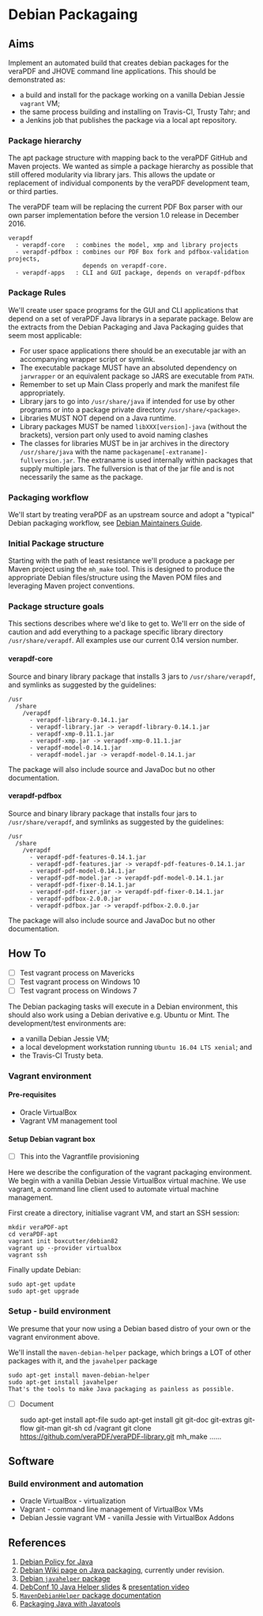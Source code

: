 Debian Packagaing
=================
Aims
----
Implement an automated build that creates debian packages for the veraPDF and
JHOVE command line applications. This should be demonstrated as:
- a build and install for the package working on a vanilla Debian Jessie
  `vagrant` VM;
- the same process building and installing on Travis-CI, Trusty Tahr; and
- a Jenkins job that publishes the package via a local apt repository.

### Package hierarchy
The apt package structure with mapping back to the veraPDF GitHub and Maven
projects. We wanted as simple a package hierarchy as possible that still
offered modularity via library jars. This allows the update or replacement of
individual components by the veraPDF development team, or third parties.

The veraPDF team will be replacing the current PDF Box parser with our own
parser implementation before the version 1.0 release in December 2016.

    verapdf
      - verapdf-core   : combines the model, xmp and library projects
      - verapdf-pdfbox : combines our PDF Box fork and pdfbox-validation projects,
                         depends on verapdf-core.
      - verapdf-apps   : CLI and GUI package, depends on verapdf-pdfbox

### Package Rules
We'll create user space programs for the GUI and CLI applications that depend
on a set of veraPDF Java librarys in a separate package. Below are the extracts
from the Debian Packaging and Java Packaging guides that seem most applicable:
- For user space applications there should be an executable jar with an
  accompanying wrapper script or symlink.
- The executable package MUST have an absoluted dependency on `jarwrapper` or
  an equivalent package so JARS are executable from `PATH`.
- Remember to set up Main Class properly and mark the manifest file
  appropriately.
- Library jars to go into `/usr/share/java` if intended for use by other
  programs or into a package private directory `/usr/share/<package>`.
- Libraries MUST NOT depend on a Java runtime.
- Library packages MUST be named `libXXX[version]-java` (without the brackets),
  version part only used to avoid naming clashes
- The classes for libraries MUST be in jar archives in the directory
  `/usr/share/java` with the name `packagename[-extraname]-fullversion.jar`.
  The extraname is used internally within packages that supply multiple jars.
  The fullversion is that of the jar file and is not necessarily the same as
  the package.

### Packaging workflow
We'll start by treating veraPDF as an upstream source and adopt a "typical"
Debian packaging workflow, see [Debian Maintainers Guide](https://www.debian.org/doc/manuals/maint-guide/first.en.html).

### Initial Package structure
Starting with the path of least resistance we'll produce a package per Maven
project using the `mh_make` tool. This is designed to produce the appropriate
Debian files/structure using the Maven POM files and leveraging Maven project
conventions.

### Package structure goals
This sections describes where we'd like to get to. We'll err on the side of
caution and add everything to a package specific library directory
`/usr/share/verapdf`. All examples use our current 0.14 version number.

#### verapdf-core
Source and binary library package that installs 3 jars to `/usr/share/verapdf`,
and symlinks as suggested by the guidelines:

    /usr
      /share
        /verapdf
          - verapdf-library-0.14.1.jar
          - verapdf-library.jar -> verapdf-library-0.14.1.jar
          - verapdf-xmp-0.11.1.jar
          - verapdf-xmp.jar -> verapdf-xmp-0.11.1.jar
          - verapdf-model-0.14.1.jar
          - verapdf-model.jar -> verapdf-model-0.14.1.jar
The package will also include source and JavaDoc but no other documentation.
#### verapdf-pdfbox
Source and binary library package that installs four jars to
`/usr/share/verapdf`, and symlinks as suggested by the guidelines:

    /usr
      /share
        /verapdf
          - verapdf-pdf-features-0.14.1.jar
          - verapdf-pdf-features.jar -> verapdf-pdf-features-0.14.1.jar
          - verapdf-pdf-model-0.14.1.jar
          - verapdf-pdf-model.jar -> verapdf-pdf-model-0.14.1.jar
          - verapdf-pdf-fixer-0.14.1.jar
          - verapdf-pdf-fixer.jar -> verapdf-pdf-fixer-0.14.1.jar
          - verapdf-pdfbox-2.0.0.jar
          - verapdf-pdfbox.jar -> verapdf-pdfbox-2.0.0.jar
The package will also include source and JavaDoc but no other documentation.

How To
-------
- [ ] Test vagrant process on Mavericks
- [ ] Test vagrant process on Windows 10
- [ ] Test vagrant process on Windows 7

The Debian packaging tasks will execute in a Debian environment, this should
also work using a Debian derivative e.g. Ubuntu or Mint. The development/test
environments are:
- a vanilla Debian Jessie VM;
- a local development workstation running `Ubuntu 16.04 LTS xenial`; and
- the Travis-CI Trusty beta.

### Vagrant environment
#### Pre-requisites
- Oracle VirtualBox
- Vagrant VM management tool

#### Setup Debian vagrant box
- [ ] This into the Vagrantfile provisioning

Here we describe the configuration of the vagrant packaging environment. We
begin with a vanilla Debian Jessie VirtualBox virtual machine. We use vagrant,
a command line client used to automate virtual machine management.

First create a directory, initialise vagrant VM, and start an SSH session:

    mkdir veraPDF-apt
    cd veraPDF-apt
    vagrant init boxcutter/debian82
    vagrant up --provider virtualbox
    vagrant ssh
Finally update Debian:

    sudo apt-get update
    sudo apt-get upgrade

### Setup - build environment
We presume that your now using a Debian based distro of your own or the
vagrant environment above.

We'll install the `maven-debian-helper` package, which brings
a LOT of other packages with it, and the `javahelper` package

    sudo apt-get install maven-debian-helper
    sudo apt-get install javahelper
    That's the tools to make Java packaging as painless as possible.
- [ ] Document

    sudo apt-get install apt-file
    sudo apt-get install git git-doc git-extras git-flow git-man git-sh
    cd /vagrant
    git clone https://github.com/veraPDF/veraPDF-library.git
    mh_make
    ......

Software
---------
### Build environment and automation
- Oracle VirtualBox - virtualization
- Vagrant - command line management of VirtualBox VMs
- Debian Jessie vagrant VM - vanilla Jessie with VirtualBox Addons

References
----------
1. [Debian Policy for Java](https://www.debian.org/doc/packaging-manuals/java-policy/index.html)
2. [Debian Wiki page on Java packaging](https://wiki.debian.org/Java/Packaging), currently under revision.
3. [Debian `javahelper` package](https://packages.debian.org/sid/javahelper)
4. [DebConf 10 Java Helper slides](http://pkg-java.alioth.debian.org/docs/debconf10-javahelper-slides.pdf) & [presentation video](http://caesar.acc.umu.se/pub/debian-meetings/2010/debconf10/high/1293_Packaging_with_javahelper.ogv)
5. [`MavenDebianHelper` package documentation](https://wiki.debian.org/Java/MavenDebianHelper)
6. [Packaging Java with Javatools](http://pkg-java.alioth.debian.org/docs/tutorial.html)
